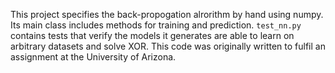 This project specifies the back-propogation alrorithm by hand using numpy. Its main class includes methods for training and prediction. `test_nn.py` contains tests that verify the models it generates are able to learn on arbitrary datasets and solve XOR. This code was originally written to fulfil an assignment at the University of Arizona.
